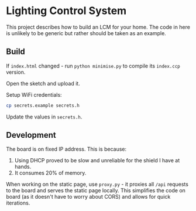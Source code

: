 # Lighting Control System

This project describes how to build an LCM for your home. The code in here is unlikely to be generic but rather should be taken as an example.

## Build

If `index.html` changed - run `python minimise.py` to compile its `index.ccp` version.

Open the sketch and upload it.

Setup WiFi credentials:

```bash
cp secrets.example secrets.h
```

Update the values in `secrets.h`.


## Development

The board is on fixed IP address. This is because:

1. Using DHCP proved to be slow and unreliable for the shield I have at hands.
2. It consumes 20% of memory.

When working on the static page, use `proxy.py` - it proxies all `/api` requests to the board and serves the static page locally. This simplifies the code on board (as it doesn't have to worry about CORS) and allows for quick iterations.

